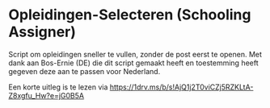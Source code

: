 # Opleidingen-Selecteren (Schooling Assigner)
Script om opleidingen sneller te vullen, zonder de post eerst te openen.
Met dank aan Bos-Ernie (DE) die dit script gemaakt heeft en toestemming heeft gegeven deze aan te passen voor Nederland.

Een korte uitleg is te lezen via https://1drv.ms/b/s!AjQ1j2T0viCZj5RZKLtA-Z8xgfu_Hw?e=jG0B5A
